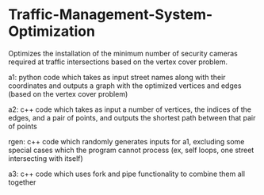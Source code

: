 # Traffic-Management-System-Optimization

Optimizes the installation of the minimum number of security cameras required at traffic intersections based on the vertex cover problem.

a1: python code which takes as input street names along with their coordinates and outputs a graph with the optimized vertices and edges (based on the vertex cover problem)

a2: c++ code which takes as input a number of vertices, the indices of the edges, and a pair of points, and outputs the shortest path between that pair of points

rgen: c++ code which randomly generates inputs for a1, excluding some special cases which the program cannot process (ex, self loops, one street intersecting with itself)

a3: c++ code which uses fork and pipe functionality to combine them all together
